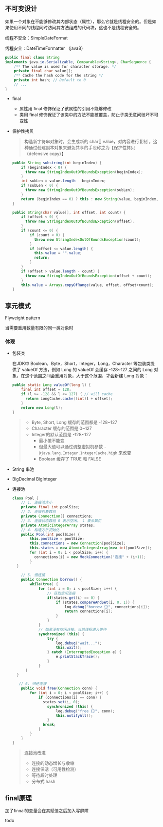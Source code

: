 ## 不可变设计

如果一个对象在不能够修改其内部状态（属性），那么它就是线程安全的。但是如果使用不同的线程同时访问其方法组成的代码块，这也不是线程安全的。

线程不安全：SimpleDateFormat

线程安全：DateTimeFormatter （java8）



```java
public final class String
implements java.io.Serializable, Comparable<String>, CharSequence {
    /** The value is used for character storage. */
    private final char value[];
    /** Cache the hash code for the string */
    private int hash; // Default to 0
    // ...
}
```

- final

  - 属性用 final 修饰保证了该属性的引用不能够修改
  - 类用 final 修饰保证了该类中的方法不能被覆盖，防止子类无意间破坏不可变性

- 保护性拷贝

  > 构造新字符串对象时，会生成新的 char[] value，对内容进行复制 。这种通过创建副本对象来避免共享的手段称之为【保护性拷贝（defensive copy）】

  ```java
  public String substring(int beginIndex) {
      if (beginIndex < 0) {
      	throw new StringIndexOutOfBoundsException(beginIndex);
      }
      int subLen = value.length - beginIndex;
      if (subLen < 0) {
      	throw new StringIndexOutOfBoundsException(subLen);
      }
      return (beginIndex == 0) ? this : new String(value, beginIndex, subLen);
  }
  
  public String(char value[], int offset, int count) {
      if (offset < 0) {
      	throw new StringIndexOutOfBoundsException(offset);
      }
      if (count <= 0) {
          if (count < 0) {
          	throw new StringIndexOutOfBoundsException(count);
          }
          if (offset <= value.length) {
          	this.value = "".value;
          	return;
          }
      }
      if (offset > value.length - count) {
      	throw new StringIndexOutOfBoundsException(offset + count);
      }
      this.value = Arrays.copyOfRange(value, offset, offset+count);
  }
  ```

## 享元模式

Flyweight pattern 

当需要重用数量有限的同一类对象时

### 体现

- 包装类

  在JDK中 Boolean，Byte，Short，Integer，Long，Character 等包装类提供了 valueOf 方法，例如 Long 的 valueOf 会缓存 -128~127 之间的 Long 对象，在这个范围之间会重用对象，大于这个范围，才会新建 Long 对象：

  ```java
  public static Long valueOf(long l) {
      final int offset = 128;
      if (l >= -128 && l <= 127) { // will cache
      	return LongCache.cache[(int)l + offset];
      }
      return new Long(l);
  }
  ```

  > - Byte, Short, Long 缓存的范围都是 -128~127
  > - Character 缓存的范围是 0~127
  > - Integer的默认范围是 -128~127
  >   - 最小值不能变
  >   - 但最大值可以通过调整虚拟机参数 `-Djava.lang.Integer.IntegerCache.high` 来改变
  >   - Boolean 缓存了 TRUE 和 FALSE

- String 串池

- BigDecimal BigInteger

- 连接池

  ```java
  class Pool {
      // 1. 连接池大小
      private final int poolSize;
      // 2. 连接对象数组
      private Connection[] connections;
      // 3. 连接状态数组 0 表示空闲， 1 表示繁忙
      private AtomicIntegerArray states;
      // 4. 构造方法初始化
      public Pool(int poolSize) {
          this.poolSize = poolSize;
          this.connections = new Connection[poolSize];
          this.states = new AtomicIntegerArray(new int[poolSize]);
          for (int i = 0; i < poolSize; i++) {
          	connections[i] = new MockConnection("连接" + (i+1));
          }
  	}
      
      // 5. 借连接
      public Connection borrow() {
          while(true) {
              for (int i = 0; i < poolSize; i++) {
                  // 获取空闲连接
                  if(states.get(i) == 0) {
                      if (states.compareAndSet(i, 0, 1)) {
                          log.debug("borrow {}", connections[i]);
                          return connections[i];
                      }
                  }
              }
              // 如果没有空闲连接，当前线程进入等待
              synchronized (this) {
                  try {
                      log.debug("wait...");
                      this.wait();
                  } catch (InterruptedException e) {
                      e.printStackTrace();
                  }
              }
  		}
  	}
      
     // 6. 归还连接
      public void free(Connection conn) {
          for (int i = 0; i < poolSize; i++) {
              if (connections[i] == conn) {
              	states.set(i, 0);
                  synchronized (this) {
                      log.debug("free {}", conn);
                      this.notifyAll();
                  }
              	break;
              }
          }
      }    
  }
  ```

  > 连接池改进
  >
  > - 连接的动态增长与收缩
  > - 连接保活（可用性检测）
  > - 等待超时处理
  > - 分布式 hash

## final原理

加了finnal的变量会在其赋值之后加入写屏障

todo